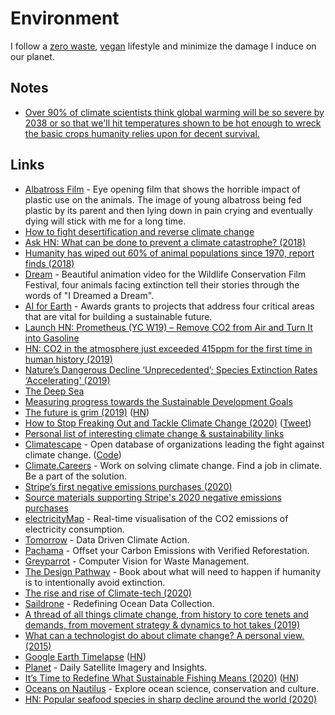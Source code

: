 # Environment

I follow a [zero waste](zero-waste.md), [vegan](veganism.md) lifestyle and minimize the damage I induce on our planet.

## Notes

- [Over 90% of climate scientists think global warming will be so severe by 2038 or so that we'll hit temperatures shown to be hot enough to wreck the basic crops humanity relies upon for decent survival.](https://twitter.com/ClimateBen/status/1279378054549250059)

## Links

- [Albatross Film](https://www.albatrossthefilm.com/) - Eye opening film that shows the horrible impact of plastic use on the animals. The image of young albatross being fed plastic by its parent and then lying down in pain crying and eventually dying will stick with me for a long time.
- [How to fight desertification and reverse climate change](https://www.ted.com/talks/allan_savory_how_to_green_the_world_s_deserts_and_reverse_climate_change#t-992223)
- [Ask HN: What can be done to prevent a climate catastrophe? (2018)](https://news.ycombinator.com/item?id=18181503)
- [Humanity has wiped out 60% of animal populations since 1970, report finds (2018)](https://www.theguardian.com/environment/2018/oct/30/humanity-wiped-out-animals-since-1970-major-report-finds)
- [Dream](https://vimeo.com/187372244) - Beautiful animation video for the Wildlife Conservation Film Festival, four animals facing extinction tell their stories through the words of "I Dreamed a Dream".
- [AI for Earth](https://www.microsoft.com/en-us/ai/ai-for-earth?activetab=pivot1%3aprimaryr6) - Awards grants to projects that address four critical areas that are vital for building a sustainable future.
- [Launch HN: Prometheus (YC W19) – Remove CO2 from Air and Turn It into Gasoline](https://news.ycombinator.com/item?id=19842240)
- [HN: CO2 in the atmosphere just exceeded 415ppm for the first time in human history (2019)](https://news.ycombinator.com/item?id=19897250)
- [Nature’s Dangerous Decline ‘Unprecedented’; Species Extinction Rates ‘Accelerating' (2019)](https://www.ipbes.net/news/Media-Release-Global-Assessment)
- [The Deep Sea](https://neal.fun/deep-sea/)
- [Measuring progress towards the Sustainable Development Goals](https://sdg-tracker.org/)
- [The future is grim (2019)](https://medium.com/@cache_86525/the-future-is-grim-27ca6f7ab07b) ([HN](https://news.ycombinator.com/item?id=21957232))
- [How to Stop Freaking Out and Tackle Climate Change (2020)](https://www.nytimes.com/2020/01/10/opinion/how-to-help-climate-change.html) ([Tweet](https://twitter.com/ayanaeliza/status/1216021205049839618))
- [Personal list of interesting climate change & sustainability links](https://github.com/timothyclifford/planet-earth)
- [Climatescape](https://climatescape.org/) - Open database of organizations leading the fight against climate change. ([Code](https://github.com/climatescape/climatescape.org))
- [Climate.Careers](https://climate.careers/) - Work on solving climate change. Find a job in climate.  Be a part of the solution.
- [Stripe’s first negative emissions purchases (2020)](https://stripe.com/blog/first-negative-emissions-purchases)
- [Source materials supporting Stripe's 2020 negative emissions purchases](https://github.com/stripe/negative-emissions-source-materials)
- [electricityMap](https://www.electricitymap.org/map) - Real-time visualisation of the CO2 emissions of electricity consumption.
- [Tomorrow](https://www.tmrow.com/) - Data Driven Climate Action.
- [Pachama](https://pachama.com/) - Offset your Carbon Emissions with Verified Reforestation.
- [Greyparrot](https://greyparrot.ai/) - Computer Vision for Waste Management.
- [The Design Pathway](https://earth-regenerators.mn.co/posts/the-design-pathway-preface) - Book about what will need to happen if humanity is to intentionally avoid extinction.
- [The rise and rise of Climate-tech (2020)](https://medium.com/@himanshu_99557/the-rise-and-rise-of-climate-tech-1c8e95da7c7b)
- [Saildrone](https://www.saildrone.com/) - Redefining Ocean Data Collection.
- [A thread of all things climate change, from history to core tenets and demands, from movement strategy & dynamics to hot takes (2019)](https://twitter.com/n_thanki/status/1159466969755729922)
- [What can a technologist do about climate change? A personal view. (2015)](http://worrydream.com/ClimateChange/)
- [Google Earth Timelapse](https://earthengine.google.com/timelapse/) ([HN](https://news.ycombinator.com/item?id=24005047))
- [Planet](https://www.planet.com/) - Daily Satellite Imagery and Insights.
- [It’s Time to Redefine What Sustainable Fishing Means (2020)](http://oceans.nautil.us/article/600/its-time-to-redefine-what-sustainable-fishing-means) ([HN](https://news.ycombinator.com/item?id=24156319))
- [Oceans on Nautilus](http://oceans.nautil.us/) - Explore ocean science, conservation and culture.
- [HN: Popular seafood species in sharp decline around the world (2020)](https://news.ycombinator.com/item?id=24199767)
